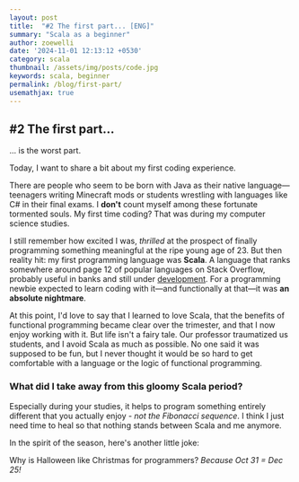 ```yaml
---
layout: post
title:  "#2 The first part... [ENG]"
summary: "Scala as a beginner"
author: zoewelli
date: '2024-11-01 12:13:12 +0530'
category: scala
thumbnail: /assets/img/posts/code.jpg
keywords: scala, beginner
permalink: /blog/first-part/
usemathjax: true
---
```



## #2 The first part...

... is the worst part.

Today, I want to share a bit about my first coding experience. 

There are people who seem to be born with Java as their native language—teenagers writing Minecraft mods or students wrestling with languages like C# in their final exams. I **don't** count myself among these fortunate tormented souls. My first time coding? That was during my computer science studies.

I still remember how excited I was, *thrilled* at the prospect of finally programming something meaningful at the ripe young age of 23. But then reality hit: my first programming language was **Scala**. A language that ranks somewhere around page 12 of popular languages on Stack Overflow, probably useful in banks and still under [development](https://www.scala-lang.org/download/all.html). For a programming newbie expected to learn coding with it—and functionally at that—it was **an absolute nightmare**.

At this point, I'd love to say that I learned to love Scala, that the benefits of functional programming became clear over the trimester, and that I now enjoy working with it. But life isn't a fairy tale. Our professor traumatized us students, and I avoid Scala as much as possible. No one said it was supposed to be fun, but I never thought it would be so hard to get comfortable with a language or the logic of functional programming.

### What did I take away from this gloomy Scala period? 
Especially during your studies, it helps to program something entirely different that you actually enjoy - *not the Fibonacci sequence*. I think I just need time to heal so that nothing stands between Scala and me anymore.

In the spirit of the season, here's another little joke:

Why is Halloween like Christmas for programmers? 
*Because Oct 31 = Dec 25!*

